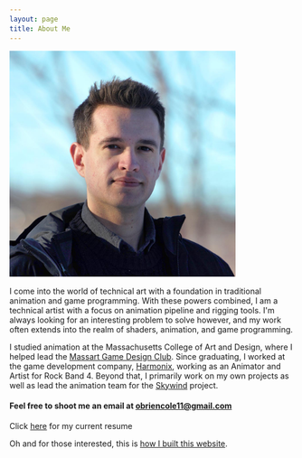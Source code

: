 ```yaml
---
layout: page
title: About Me
---
```

<img src="/blog/assets/about/newProfile2017_compressed.jpg" alt="ProfilePic" style="width: 400px;"/>


I come into the world of technical art with a foundation in traditional animation and game programming. With these powers combined, I am a technical artist with a focus on animation pipeline and rigging tools. I'm always looking for an interesting problem to solve however, and my work often extends into the realm of shaders, animation, and game programming.

I studied animation at the Massachusetts College of Art and Design, where I helped lead the [Massart Game Design Club](https://www.facebook.com/groups/Massart.GDC/). Since graduating, I worked at the game development company, [Harmonix](http://www.harmonixmusic.com/), working as an Animator and Artist for Rock Band 4. Beyond that, I primarily work on my own projects as well as lead the animation team for the [Skywind](https://www.youtube.com/watch?v=PewuaPKnhnc) project.

#### Feel free to shoot me an email at obriencole11@gmail.com
Click [here](http://obriencole11.github.io/portfolio/img/resume.pdf) for my current resume

Oh and for those interested, this is [how I built this website](/2017/07/31/how_i_built_this_website).


